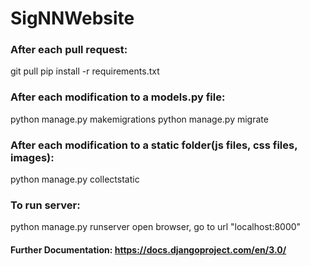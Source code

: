 # SigNNWebsite

### After each pull request:
git pull
pip install -r requirements.txt

### After each modification to a models.py file:
python manage.py makemigrations
python manage.py migrate

### After each modification to a static folder(js files, css files, images):
python manage.py collectstatic

### To run server:
python manage.py runserver
open browser, go to url "localhost:8000"

#### Further Documentation: https://docs.djangoproject.com/en/3.0/
